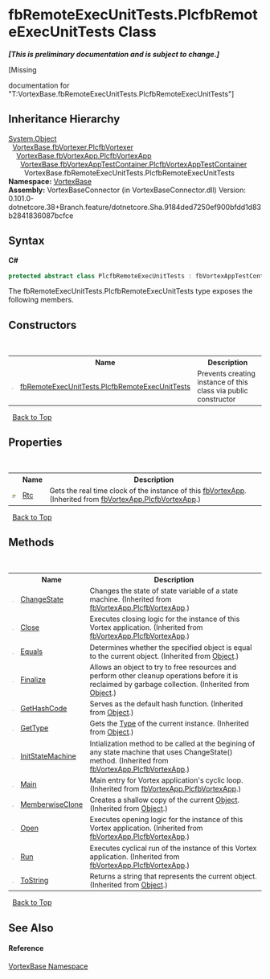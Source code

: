 # fbRemoteExecUnitTests.PlcfbRemoteExecUnitTests Class
 _**\[This is preliminary documentation and is subject to change.\]**_

\[Missing <summary> documentation for "T:VortexBase.fbRemoteExecUnitTests.PlcfbRemoteExecUnitTests"\]


## Inheritance Hierarchy
<a href="https://docs.microsoft.com/dotnet/api/system.object" target="_blank">System.Object</a><br />&nbsp;&nbsp;<a href="T_VortexBase_fbVortexer_PlcfbVortexer.md">VortexBase.fbVortexer.PlcfbVortexer</a><br />&nbsp;&nbsp;&nbsp;&nbsp;<a href="T_VortexBase_fbVortexApp_PlcfbVortexApp.md">VortexBase.fbVortexApp.PlcfbVortexApp</a><br />&nbsp;&nbsp;&nbsp;&nbsp;&nbsp;&nbsp;<a href="T_VortexBase_fbVortexAppTestContainer_PlcfbVortexAppTestContainer.md">VortexBase.fbVortexAppTestContainer.PlcfbVortexAppTestContainer</a><br />&nbsp;&nbsp;&nbsp;&nbsp;&nbsp;&nbsp;&nbsp;&nbsp;VortexBase.fbRemoteExecUnitTests.PlcfbRemoteExecUnitTests<br />
**Namespace:**&nbsp;<a href="N_VortexBase.md">VortexBase</a><br />**Assembly:**&nbsp;VortexBaseConnector (in VortexBaseConnector.dll) Version: 0.101.0-dotnetcore.38+Branch.feature/dotnetcore.Sha.9184ded7250ef900bfdd1d83b2841836087bcfce

## Syntax

**C#**<br />
``` C#
protected abstract class PlcfbRemoteExecUnitTests : fbVortexAppTestContainer.PlcfbVortexAppTestContainer
```

The fbRemoteExecUnitTests.PlcfbRemoteExecUnitTests type exposes the following members.


## Constructors
&nbsp;<table><tr><th></th><th>Name</th><th>Description</th></tr><tr><td>![Protected method](media/protmethod.gif "Protected method")</td><td><a href="M_VortexBase_fbRemoteExecUnitTests_PlcfbRemoteExecUnitTests__ctor.md">fbRemoteExecUnitTests.PlcfbRemoteExecUnitTests</a></td><td>
Prevents creating instance of this class via public constructor</td></tr></table>&nbsp;
<a href="#fbremoteexecunittests.plcfbremoteexecunittests-class">Back to Top</a>

## Properties
&nbsp;<table><tr><th></th><th>Name</th><th>Description</th></tr><tr><td>![Public property](media/pubproperty.gif "Public property")</td><td><a href="P_VortexBase_fbVortexApp_PlcfbVortexApp_Rtc.md">Rtc</a></td><td>
Gets the real time clock of the instance of this <a href="T_VortexBase_fbVortexApp.md">fbVortexApp</a>.
 (Inherited from <a href="T_VortexBase_fbVortexApp_PlcfbVortexApp.md">fbVortexApp.PlcfbVortexApp</a>.)</td></tr></table>&nbsp;
<a href="#fbremoteexecunittests.plcfbremoteexecunittests-class">Back to Top</a>

## Methods
&nbsp;<table><tr><th></th><th>Name</th><th>Description</th></tr><tr><td>![Public method](media/pubmethod.gif "Public method")</td><td><a href="M_VortexBase_fbVortexApp_PlcfbVortexApp_ChangeState.md">ChangeState</a></td><td>
Changes the state of state variable of a state machine.
 (Inherited from <a href="T_VortexBase_fbVortexApp_PlcfbVortexApp.md">fbVortexApp.PlcfbVortexApp</a>.)</td></tr><tr><td>![Protected method](media/protmethod.gif "Protected method")</td><td><a href="M_VortexBase_fbVortexApp_PlcfbVortexApp_Close.md">Close</a></td><td>
Executes closing logic for the instance of this Vortex application.
 (Inherited from <a href="T_VortexBase_fbVortexApp_PlcfbVortexApp.md">fbVortexApp.PlcfbVortexApp</a>.)</td></tr><tr><td>![Public method](media/pubmethod.gif "Public method")</td><td><a href="https://docs.microsoft.com/dotnet/api/system.object.equals#System_Object_Equals_System_Object_" target="_blank">Equals</a></td><td>
Determines whether the specified object is equal to the current object.
 (Inherited from <a href="https://docs.microsoft.com/dotnet/api/system.object" target="_blank">Object</a>.)</td></tr><tr><td>![Protected method](media/protmethod.gif "Protected method")</td><td><a href="https://docs.microsoft.com/dotnet/api/system.object.finalize#System_Object_Finalize" target="_blank">Finalize</a></td><td>
Allows an object to try to free resources and perform other cleanup operations before it is reclaimed by garbage collection.
 (Inherited from <a href="https://docs.microsoft.com/dotnet/api/system.object" target="_blank">Object</a>.)</td></tr><tr><td>![Public method](media/pubmethod.gif "Public method")</td><td><a href="https://docs.microsoft.com/dotnet/api/system.object.gethashcode#System_Object_GetHashCode" target="_blank">GetHashCode</a></td><td>
Serves as the default hash function.
 (Inherited from <a href="https://docs.microsoft.com/dotnet/api/system.object" target="_blank">Object</a>.)</td></tr><tr><td>![Public method](media/pubmethod.gif "Public method")</td><td><a href="https://docs.microsoft.com/dotnet/api/system.object.gettype#System_Object_GetType" target="_blank">GetType</a></td><td>
Gets the <a href="https://docs.microsoft.com/dotnet/api/system.type" target="_blank">Type</a> of the current instance.
 (Inherited from <a href="https://docs.microsoft.com/dotnet/api/system.object" target="_blank">Object</a>.)</td></tr><tr><td>![Public method](media/pubmethod.gif "Public method")</td><td><a href="M_VortexBase_fbVortexApp_PlcfbVortexApp_InitStateMachine.md">InitStateMachine</a></td><td>
Intialization method to be called at the begining of any state machine that uses ChangeState() method.
 (Inherited from <a href="T_VortexBase_fbVortexApp_PlcfbVortexApp.md">fbVortexApp.PlcfbVortexApp</a>.)</td></tr><tr><td>![Protected method](media/protmethod.gif "Protected method")</td><td><a href="M_VortexBase_fbVortexApp_PlcfbVortexApp_Main.md">Main</a></td><td>
Main entry for Vortex application's cyclic loop.
 (Inherited from <a href="T_VortexBase_fbVortexApp_PlcfbVortexApp.md">fbVortexApp.PlcfbVortexApp</a>.)</td></tr><tr><td>![Protected method](media/protmethod.gif "Protected method")</td><td><a href="https://docs.microsoft.com/dotnet/api/system.object.memberwiseclone#System_Object_MemberwiseClone" target="_blank">MemberwiseClone</a></td><td>
Creates a shallow copy of the current <a href="https://docs.microsoft.com/dotnet/api/system.object" target="_blank">Object</a>.
 (Inherited from <a href="https://docs.microsoft.com/dotnet/api/system.object" target="_blank">Object</a>.)</td></tr><tr><td>![Protected method](media/protmethod.gif "Protected method")</td><td><a href="M_VortexBase_fbVortexApp_PlcfbVortexApp_Open.md">Open</a></td><td>
Executes opening logic for the instance of this Vortex application.
 (Inherited from <a href="T_VortexBase_fbVortexApp_PlcfbVortexApp.md">fbVortexApp.PlcfbVortexApp</a>.)</td></tr><tr><td>![Public method](media/pubmethod.gif "Public method")</td><td><a href="M_VortexBase_fbVortexApp_PlcfbVortexApp_Run.md">Run</a></td><td>
Executes cyclical run of the instance of this Vortex application.
 (Inherited from <a href="T_VortexBase_fbVortexApp_PlcfbVortexApp.md">fbVortexApp.PlcfbVortexApp</a>.)</td></tr><tr><td>![Public method](media/pubmethod.gif "Public method")</td><td><a href="https://docs.microsoft.com/dotnet/api/system.object.tostring#System_Object_ToString" target="_blank">ToString</a></td><td>
Returns a string that represents the current object.
 (Inherited from <a href="https://docs.microsoft.com/dotnet/api/system.object" target="_blank">Object</a>.)</td></tr></table>&nbsp;
<a href="#fbremoteexecunittests.plcfbremoteexecunittests-class">Back to Top</a>

## See Also


#### Reference
<a href="N_VortexBase.md">VortexBase Namespace</a><br />